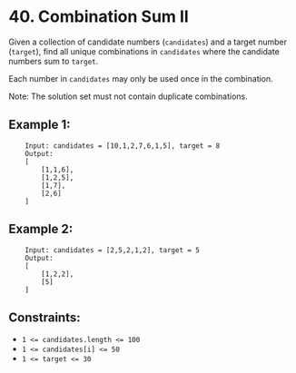 # 40. Combination Sum II 

Given a collection of candidate numbers (`candidates`) and a target number (`target`), find all unique combinations in `candidates` where the candidate numbers sum to `target`.

Each number in `candidates` may only be used once in the combination.

Note: The solution set must not contain duplicate combinations.

 

## Example 1:

        Input: candidates = [10,1,2,7,6,1,5], target = 8
        Output: 
        [
            [1,1,6],
            [1,2,5],
            [1,7],
            [2,6]
        ]

## Example 2:

        Input: candidates = [2,5,2,1,2], target = 5
        Output: 
        [
            [1,2,2],
            [5]
        ]

## Constraints:

* `1 <= candidates.length <= 100`
* `1 <= candidates[i] <= 50`
* `1 <= target <= 30`